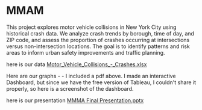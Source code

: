 # MMAM
This project explores motor vehicle collisions in New York City using historical crash data. We analyze crash trends by borough, time of day, and ZIP code, and assess the proportion of crashes occurring at intersections versus non-intersection locations. The goal is to identify patterns and risk areas to inform urban safety improvements and traffic planning.

here is our data
[Motor_Vehicle_Collisions_-_Crashes.xlsx](https://github.com/user-attachments/files/19798429/Motor_Vehicle_Collisions_-_Crashes.xlsx)

Here are our graphs - - I included a pdf above. I made an interactive Dashboard, but since we have the free version of Tableau, I couldn't share it properly, so here is a screenshot of the dashboard.

here is our presentation
[MMMA Final Presentation.pptx](https://github.com/user-attachments/files/19815692/MMMA.Final.Presentation.pptx)

